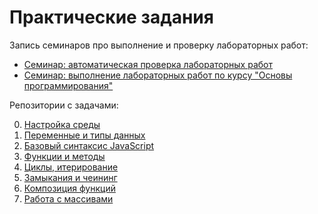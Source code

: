 # Практические задания

Запись семинаров про выполнение и проверку лабораторных работ:
- [Семинар: автоматическая проверка лабораторных работ](https://youtu.be/M4KpG0LEAyA)
- [Семинар: выполнение лабораторных работ по курсу "Основы программирования"](https://youtu.be/ikUOyFPzdJw)

Репозитории с задачами:

0. [Настройка среды](https://github.com/HowProgrammingWorks/Introduction/blob/master/Exercises.ru.md)
1. [Переменные и типы данных](https://github.com/HowProgrammingWorks/DataTypes/blob/master/Exercises.ru.md)
2. [Базовый синтаксис JavaScript](https://github.com/HowProgrammingWorks/Reusable/blob/master/Exercises.ru.md)
3. [Функции и методы](https://github.com/HowProgrammingWorks/Function/blob/master/Exercises.ru.md)
4. [Циклы, итерирование](https://github.com/HowProgrammingWorks/Iteration/blob/master/Exercises.ru.md)
5. [Замыкания и чеининг](https://github.com/HowProgrammingWorks/Closure/blob/master/Exercises.ru.md)
6. [Композиция функций](https://github.com/HowProgrammingWorks/Composition/blob/master/Exercises.ru.md)
7. [Работа с массивами](https://github.com/HowProgrammingWorks/Arrays/blob/master/Exercises.ru.md)
